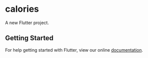 # calories

A new Flutter project.

## Getting Started

For help getting started with Flutter, view our online
[documentation](https://flutter.io/).
